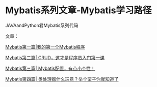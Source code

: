 # Mybatis系列文章-Mybatis学习路径
JAVAandPython君Mybatis系列代码

文章：

[Mybatis第一篇|我的第一个Mybatis程序](https://mp.weixin.qq.com/s/V0G7nRuG0Ho32zGTKKMbjw)

[Mybatis第二篇| CRUD，这才是程序员入门第一课](https://mp.weixin.qq.com/s/7lD67MNKIk6pfIdABAzD1Q)

[Mybatis第三篇| Mybatis配置，有点小个性！](https://mp.weixin.qq.com/s/4kh1WJAt2wztAaqYgO1vGQ)

[Mybatis第四篇| 类处理器什么玩意？举个栗子你就知道了](https://mp.weixin.qq.com/s/ujkvBiN0VpMglpR4xPIFzw)

